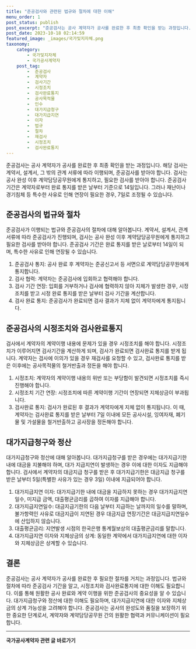 ```yaml
---
title: "준공검사와 관련된 법규와 절차에 대한 이해"
menu_order: 1
post_status: publish
post_excerpt: "준공검사는 공사 계약자가 공사를 완료한 후 최종 확인을 받는 과정입니다. 해당 검사는 계약서, 설계서, 그 밖의 관계 서류에 따라 이행되며, 준공검사를 받아야 합니다. 검사는 공사 완성 이후 계약담당공무원에게 통지하고, 필요한 검사를 받아야 합니다. 준공검사 기간은 계약자로부터 완료 통지를 받은 날부터 기준으로 14일입니다. 그러나 재난이나 경기침체 등 특수한 사유로 인해 연장이 필요한 경우, 7일로 조정될 수 있습니다."
post_date: 2023-10-18 02:14:59
featured_image: _images/국가및지자체.png
taxonomy:
    category:
        - 국가및지자체
        - 국가공사계약자
    post_tag:
        -  준공검사
        -  계약자
        -  검사기간
        -  시정조치
        -  검사완료통지
        -  공사목적물
        -  인수
        -  대가지급청구
        -  대가지급지연
        -  이자
        -  법규
        -  절차
        -  재검사
        -  시정조치
        -  검사완료통지
---
```



준공검사는 공사 계약자가 공사를 완료한 후 최종 확인을 받는 과정입니다. 해당 검사는 계약서, 설계서, 그 밖의 관계 서류에 따라 이행되며, 준공검사를 받아야 합니다. 검사는 공사 완성 이후 계약담당공무원에게 통지하고, 필요한 검사를 받아야 합니다. 준공검사 기간은 계약자로부터 완료 통지를 받은 날부터 기준으로 14일입니다. 그러나 재난이나 경기침체 등 특수한 사유로 인해 연장이 필요한 경우, 7일로 조정될 수 있습니다. 

## 준공검사의 법규와 절차

준공검사가 이행되는 법규와 준공검사의 절차에 대해 알아봅니다. 계약서, 설계서, 관계 서류에 따라 준공검사가 진행되며, 검사는 공사 완성 이후 계약담당공무원에게 통지하고 필요한 검사를 받아야 합니다. 준공검사 기간은 완료 통지를 받은 날로부터 14일이 되며, 특수한 사유로 인해 연장될 수 있습니다.

1. 준공검사 통지: 공사 완료 후 계약자는 준공신고서 등 서면으로 계약담당공무원에게 통지합니다.
2. 검사 협력: 계약자는 준공검사에 입회하고 협력해야 합니다.
3. 검사 기간 연장: 입회를 거부하거나 검사에 협력하지 않아 지체가 발생한 경우, 시정조치를 받고 시정 완료 통지를 받은 날부터 검사 기간을 계산합니다.
4. 검사 완료 통지: 준공검사가 완료되면 검사 결과가 지체 없이 계약자에게 통지됩니다.

## 준공검사의 시정조치와 검사완료통지

검사에서 계약자의 계약이행 내용에 문제가 있을 경우 시정조치를 해야 합니다. 시정조치가 이루어지면 검사기간을 계산하게 되며, 검사가 완료되면 검사완료 통지를 받게 됩니다. 계약자는 검사에 이의가 있을 경우 재검사를 요청할 수 있고, 검사완료 통지를 받은 이후에는 공사목적물의 철거반출과 정돈을 해야 합니다.

1. 시정조치: 계약자의 계약이행 내용의 위반 또는 부당함이 발견되면 시정조치를 즉시 진행해야 합니다.
2. 시정조치 기간 연장: 시정조치에 따른 계약이행 기간이 연장되면 지체상금이 부과됩니다.
3. 검사완료 통지: 검사가 완료된 후 결과가 계약자에게 지체 없이 통지됩니다. 이 때, 계약자는 검사완료 통지를 받은 날부터 7일 이내에 모든 공사시설, 잉여자재, 폐기물 및 가설물을 철거반출하고 공사장을 정돈해야 합니다.

## 대가지급청구와 정산

대가지급청구와 정산에 대해 알아봅니다. 대가지급청구를 받은 경우에는 대가지급기한 내에 대금을 지불해야 하며, 대가 지급지연이 발생하는 경우 이에 대한 이자도 지급해야 합니다. 검사에서 계약자의 대금지급 청구를 받은 후 대가지급기한은 대금지급 청구를 받은 날부터 5일(특별한 사유가 있는 경우 3일) 이내에 지급되어야 합니다.

1. 대가지급지연 이자: 대가지급기한 내에 대금을 지급하지 못하는 경우 대가지급지연일수, 미지급 금액, 대출평균금리를 곱하여 이자를 지급해야 합니다.
2. 대가지급지연일수: 대금지급기한의 다음 날부터 지급하는 날까지의 일수를 말하며, 불가항력인 사유로 대금지급이 지연된 경우 대금지급 연장기간은 대금지급지연일수에 산입하지 않습니다.
3. 대출평균금리: 지연발생 시점의 한국은행 통계월보상의 대출평균금리를 말합니다.
4. 대가지급지연 이자와 지체상금의 상계: 동일한 계약에서 대가지급지연에 대한 이자와 지체상금은 상계할 수 있습니다.

## 결론

준공검사는 공사 계약자가 공사를 완료한 후 필요한 절차를 거치는 과정입니다. 법규와 절차에 따라 준공검사 기간을 알고, 시정조치와 검사완료통지에 대한 이해도 필요합니다. 이를 통해 원활한 공사 완료와 계약 이행을 위한 준공검사의 중요성을 알 수 있습니다. 대가지급청구와 정산에 대한 이해도 필요하며, 대가지급지연에 대한 이자와 지체상금의 상계 가능성을 고려해야 합니다. 준공검사는 공사의 완성도와 품질을 보장하기 위한 중요한 단계로서, 계약자와 계약담당공무원 간의 원활한 협력과 커뮤니케이션이 필요합니다.
<!-- wp:separator -->
<hr class="wp-block-separator has-alpha-channel-opacity"/>
<!-- /wp:separator -->

<!-- wp:group {"backgroundColor":"base","layout":{"type":"constrained"}} -->
<div class="wp-block-group has-base-background-color has-background"><!-- wp:paragraph {"align":"center","fontSize":"medium"} -->
<p class="has-text-align-center has-large-font-size"><strong>국가공사계약자 관련 글 바로가기</strong></p>
<!-- /wp:paragraph -->


<!-- wp:latest-posts
{"categories":[{"id":6878,"count":19,"description":"","link":"https://uknowlaw.com/category/%ea%b5%ad%ea%b0%80%ea%b3%b5%ec%82%ac%ea%b3%84%ec%95%bd%ec%9e%90/","name":"국가공사계약자","slug":"국가공사계약자","taxonomy":"category","parent":0,"meta":[],"_links":{"self":[{"href":"https://uknowlaw.com/wp-json/wp/v2/categories/6878"}],"collection":[{"href":"https://uknowlaw.com/wp-json/wp/v2/categories"}],"about":[{"href":"https://uknowlaw.com/wp-json/wp/v2/taxonomies/category"}],"wp:post_type":[{"href":"https://uknowlaw.com/wp-json/wp/v2/posts?categories=6878"}],"curies":[{"name":"wp","href":"https://api.w.org/{rel}","templated":true}]}}],"postsToShow":100,"excerptLength":28,"postLayout":"grid","columns":2,"featuredImageAlign":"left","featuredImageSizeSlug":"large","fontSize":"small"} /--></div>
<!-- /wp:group -->